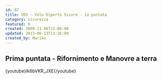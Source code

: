 ```yaml
---
id: 87
title: VDS - Volo Diporto Sicuro - 1a puntata
category: sicurezza
featured: 0
created: 2009-11-06T23:00:00
updated: 2013-06-13T13:26:09
created_by: Mariko
---
```

<h2>
 Prima puntata - Rifornimento e Manovre a terra
</h2>
<p>
 {youtube}lk6bVKR_JXE{/youtube}
</p>
